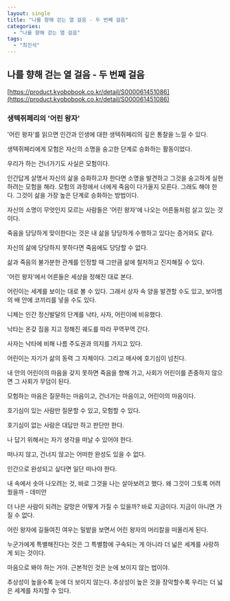 ```yaml
---
layout: single
title: "나를 향해 걷는 열 걸음 - 두 번째 걸음"
categories:
  - "나를 향해 걷는 열 걸음"
tags:
  - "최진석"
---
```


## 나를 향해 걷는 열 걸음 - 두 번째 걸음

[https://product.kyobobook.co.kr/detail/S000061451086](https://product.kyobobook.co.kr/detail/S000061451086)

### 생텍쥐페리의 '어린 왕자'

'어린 왕자'를 읽으면 인간과 인생에 대한 생텍쥐페리의 깊은 통찰을 느낄 수 있다.

생텍쥐페리에게 모험은 자신의 소명을 숭고한 단계로 승화하는 활동이었다.

우리가 하는 건너가기도 사실은 모험이다.

인간답게 살명서 자신의 삶을 승화하고자 한다면 소명을 발견하고 그것을 숭고하게 실현하려는 모험을 해라. 모험의 과정에서 너에게 죽음이 다가올지 모른다. 그래도 해야 한다. 그것이 삶을 가장 높은 단계로 승화하는 방법이다.

자신의 소명이 무엇인지 모르는 사람들은 '어린 왕자'에 나오는 어른들처럼 살고 있는 것이다.

죽음을 당당하게 맞이한다는 것은 내 삶을 당당하게 수행하고 있다는 증거와도 같다.

자신의 삶에 당당하지 못하다면 죽음에도 당당할 수 없다.

삶과 죽음의 불가분한 관계를 인정할 때 그만큼 삶에 철저하고 진지해질 수 있다.

'어린 왕자'에서 어른들은 세상을 정해진 대로 본다.

어린이는 세계를 보이는 대로 볼 수 있다. 그래서 상자 속 양을 발견할 수도 있고, 보아뱀의 배 안에 코끼리를 넣을 수도 있다.

니체는 인간 정신발달의 단계를 낙타, 사자, 어린이에 비유했다.

낙타는 온갖 짐을 지고 정해진 궤도를 따라 꾸역꾸역 간다.

사자는 낙타에 비해 나름 주도권과 의지를 가지고 있다.

어린이는 자기가 삶의 동력 그 자체이다. 그리고 매사에 호기심이 넘친다.

내 안의 어린이의 마음을 갖지 못하면 죽음을 향해 가고, 사회가 어린이를 존중하지 않으면 그 사회가 무덤이 된다.

모험하는 마음은 질문하는 마음이고, 건너가는 마음이고, 어린이의 마음이다.

호기심이 있는 사람만 질문할 수 있고, 모험할 수 있다.

호기심이 없는 사람은 대답만 하고 판단만 한다.

나 답기 위해서는 자기 생각을 떠날 수 있어야 한다.

떠나지 않고, 건너지 않고는 어떠한 완성도 있을 수 없다.

인간으로 완성되고 싶다면 일단 떠나야 한다.

내 속에서 솟아 나오려는 것, 바로 그것을 나는 살아보려고 했다. 왜 그것이 그토록 어려웠을까 - 데미안

더 나은 사람이 되려는 갈망은 어떻게 가질 수 있을까? 바로 지금이다. 지금이 아니면 가질 수 없다.

어린 왕자에 길들여진 여우는 밀밭을 보면서 어린 왕자의 머리칼을 떠올리게 된다.

누군가에게 특별해진다는 것은 그 특별함에 구속되는 게 아니라 더 넓은 세계를 사랑하게 되는 것이다.

마음으로 봐야 하는 거야. 근본적인 것은 눈에 보이지 않는 법이야.

추상성이 높을수록 눈에 더 보이지 않는다. 추상성이 높은 것을 장악할수록 우리는 더 넓은 세계를 차지할 수 있다.

